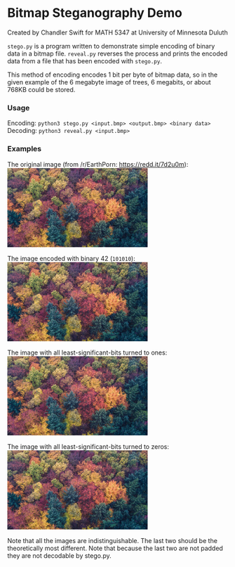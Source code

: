# Bitmap Steganography Demo
Created by Chandler Swift for MATH 5347 at University of Minnesota Duluth

`stego.py` is a program written to demonstrate simple encoding of binary data
in a bitmap file. `reveal.py` reverses the process and prints the encoded data
from a file that has been encoded with `stego.py`.

This method of encoding encodes 1 bit per byte of bitmap data, so in the given
example of the 6 megabyte image of trees, 6 megabits, or about 768KB could be
stored.

### Usage
Encoding: `python3 stego.py <input.bmp> <output.bmp> <binary data>`
Decoding: `python3 reveal.py <input.bmp>`

### Examples
The original image (from /r/EarthPorn: https://redd.it/7d2u0m):
[![trees.bmp](/examples/trees-thumb.jpg?raw=true)](/examples/trees.bmp)

The image encoded with binary 42 (`101010`):
[![trees.bmp](/examples/trees-thumb.jpg?raw=true)](/examples/trees-message.bmp)

The image with all least-significant-bits turned to ones:
[![trees.bmp](/examples/trees-thumb.jpg?raw=true)](/examples/trees-ones.bmp)

The image with all least-significant-bits turned to zeros:
[![trees.bmp](/examples/trees-thumb.jpg?raw=true)](/examples/trees-zeros.bmp)

Note that all the images are indistinguishable. The last two should be the
theoretically most different. Note that because the last two are not padded
they are not decodable by stego.py.
